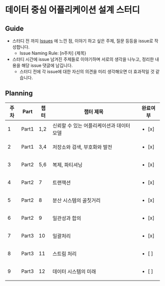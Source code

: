 # 데이터 중심 어플리케이션 설계 스터디

## Guide
- 스터디 전 까지 [Issues](https://github.com/ct-study/designing-data-intensive-applications/issues) 에 느낀 점, 이야기 하고 싶은 주제, 질문 등등을 issue로 작성합니다.
  - Issue Naming Rule: [n주차] {제목}
- 스터디 시간에 issue 남겨진 주제들로 이야기하며 서로의 생각을 나누고, 정리한 내용을 해당 issue 댓글에 남깁니다.
  - 스터디 전에 각 issue에 대한 자신의 의견을 미리 생각해오면 더 효과적일 것 같습니다.
 
## Planning
| 주차 | Part  | 챕터 | 챕터 제목                               | 완료여부   |
| --- | ------ | ---- | -------------------------------------- | ---------- |
| 1   | Part1  | 1,2  | 신뢰할 수 있는 어플리케이션과 데이터 모델 | <ul><li> [x] </li></ul>     |
| 2   | Part1  | 3,4  | 저장소와 검색, 부호화와 발전             | <ul><li> [x] </li></ul>     |
| 3   | Part2  | 5,6  | 복제, 파티셔닝                          | <ul><li> [x] </li></ul>     |
| 4   | Part2  | 7    | 트랜잭션                                | <ul><li> [x] </li></ul>     |
| 5   | Part2  | 8    | 분산 시스템의 골칫거리                   | <ul><li> [x] </li></ul>     |
| 6   | Part2  | 9    | 일관성과 합의                           | <ul><li> [x] </li></ul>     |
| 7   | Part3  | 10   | 일괄처리                                | <ul><li> [x] </li></ul>     |
| 8   | Part3  | 11   | 스트림 처리                             | <ul><li> [ ] </li></ul>     |
| 9   | Part3  | 12   | 데이터 시스템의 미래                     | <ul><li> [ ] </li></ul>     |
